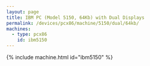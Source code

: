```yaml
---
layout: page
title: IBM PC (Model 5150, 64Kb) with Dual Displays
permalink: /devices/pcx86/machine/5150/dual/64kb/
machines:
  - type: pcx86
    id: ibm5150
---
```


{% include machine.html id="ibm5150" %}
